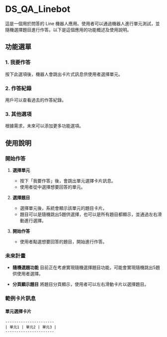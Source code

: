 # DS_QA_Linebot

這是一個用於問答的 Line 機器人應用。使用者可以通過機器人進行單元測試，並隨機選擇題目進行作答。以下是這個應用的功能概述及使用說明。

## 功能選單

### 1. 我要作答
按下此選項後，機器人會跳出卡片式訊息供使用者選擇單元。

### 2. 作答紀錄
用戶可以查看過去的作答紀錄。

### 3. 其他選項
根據需求，未來可以添加更多功能選項。

## 使用說明

### 開始作答

1. **選擇單元**
   - 按下「我要作答」後，會跳出單元選擇卡片訊息。
   - 使用者從中選擇想要回答的單元。

2. **選擇題目**
   - 選擇單元後，系統會顯示該單元的題目卡片。
   - 題目可以是隨機跳出5題供選擇，也可以是所有題目都顯示，並通過左右滑動進行選擇。

3. **開始作答**
   - 使用者點選想要回答的題目，開始進行作答。

### 未來計畫

- **隨機選題功能**
  目前正在考慮實現隨機選擇題目功能，可能會實現隨機跳出5題供使用者選擇。

- **分頁顯示題目**
  將題目分頁顯示，使用者可以左右滑動卡片以選擇題目。

### 範例卡片訊息

#### 單元選擇卡片
```plaintext
----------------------
| 單元1 | 單元2 | 單元3 |
----------------------
